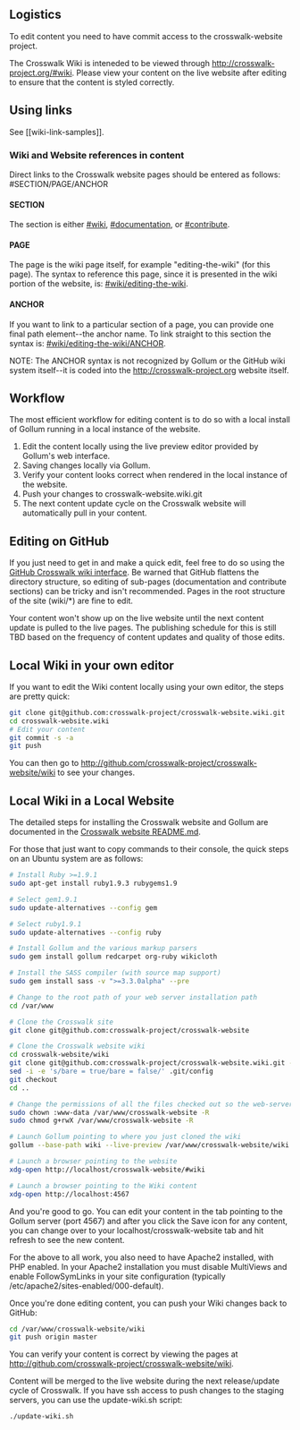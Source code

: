 ## Logistics
To edit content you need to have commit access to the crosswalk-website project.

The Crosswalk Wiki is inteneded to be viewed through 
http://crosswalk-project.org/#wiki. Please view your content on the live website after editing to ensure that the content is styled correctly.

## Using links
See [[wiki-link-samples]].

### Wiki and Website references in content

Direct links to the Crosswalk website pages should be entered as follows: #SECTION/PAGE/ANCHOR

#### SECTION
The section is either [#wiki](#wiki), [#documentation](#documentation), or [#contribute](#contribute).

#### PAGE
The page is the wiki page itself, for example "editing-the-wiki" (for this page). The syntax to reference this page, 
since it is presented in the wiki portion of the website, is: [#wiki/editing-the-wiki](#wiki/editing-the-wiki).

#### ANCHOR
If you want to link to a particular section of a page, you can provide one final path element--the anchor name. To 
link straight to this section the syntax is: [#wiki/editing-the-wiki/ANCHOR](#wiki/editing-the-wiki/ANCHOR).

NOTE: The ANCHOR syntax is not recognized by Gollum or the GitHub wiki system itself--it is coded into the 
http://crosswalk-project.org website itself.

## Workflow
The most efficient workflow for editing content is to do so with a local install of Gollum running in a local instance of the website.

1. Edit the content locally using the live preview editor provided by Gollum's web interface.
1. Saving changes locally via Gollum. 
1. Verify your content looks correct when rendered in the local instance of the website. 
1. Push your changes to crosswalk-website.wiki.git
1. The next content update cycle on the Crosswalk website will automatically pull in your content. 

## Editing on GitHub
If you just need to get in and make a quick edit, feel free to do so using the [GitHub Crosswalk wiki 
interface](http://github.com/crosswalk-project/crosswalk-website/wiki). Be warned that GitHub flattens the directory 
structure, so editing of sub-pages (documentation and contribute sections) can be tricky and isn't recommended. Pages 
in the root structure of the site (wiki/*) are fine to edit.

Your content won't show up on the live website until the next content update is pulled to the live pages. The 
publishing schedule for this is still TBD based on the frequency of content updates and quality of those edits.

## Local Wiki in your own editor
If you want to edit the Wiki content locally using your own editor, the steps are pretty quick:
```sh
git clone git@github.com:crosswalk-project/crosswalk-website.wiki.git
cd crosswalk-website.wiki
# Edit your content
git commit -s -a
git push
```
You can then go to http://github.com/crosswalk-project/crosswalk-website/wiki to see your changes.

## Local Wiki in a Local Website
The detailed steps for installing the Crosswalk website and Gollum are documented in the [Crosswalk website README.md](https://github.com/crosswalk-project/crosswalk-website/blob/master/README.md). 

For those that just want to copy commands to their console, the quick steps on an Ubuntu system are as follows:
```sh
# Install Ruby >=1.9.1
sudo apt-get install ruby1.9.3 rubygems1.9

# Select gem1.9.1
sudo update-alternatives --config gem

# Select ruby1.9.1
sudo update-alternatives --config ruby

# Install Gollum and the various markup parsers
sudo gem install gollum redcarpet org-ruby wikicloth

# Install the SASS compiler (with source map support)
sudo gem install sass -v ">=3.3.0alpha" --pre

# Change to the root path of your web server installation path
cd /var/www

# Clone the Crosswalk site
git clone git@github.com:crosswalk-project/crosswalk-website

# Clone the Crosswalk website wiki
cd crosswalk-website/wiki
git clone git@github.com:crosswalk-project/crosswalk-website.wiki.git --bare .git
sed -i -e 's/bare = true/bare = false/' .git/config
git checkout
cd ..

# Change the permissions of all the files checked out so the web-server software can edit it
sudo chown :www-data /var/www/crosswalk-website -R
sudo chmod g+rwX /var/www/crosswalk-website -R

# Launch Gollum pointing to where you just cloned the wiki
gollum --base-path wiki --live-preview /var/www/crosswalk-website/wiki &

# Launch a browser pointing to the website
xdg-open http://localhost/crosswalk-website/#wiki

# Launch a browser pointing to the Wiki content
xdg-open http://localhost:4567
```
And you're good to go. You can edit your content in the tab pointing to the Gollum server (port 4567) and after you click the Save icon for any content, you can change over to your localhost/crosswalk-website tab and hit refresh to see the new content.


For the above to all work, you also need to have Apache2 installed, with PHP enabled. In your Apache2 installation you 
must disable MultiViews and enable FollowSymLinks in your site configuration (typically /etc/apache2/sites-enabled/000-default).


Once you're done editing content, you can push your Wiki changes back to GitHub:

```sh
cd /var/www/crosswalk-website/wiki
git push origin master
```
You can verify your content is correct by viewing the pages at http://github.com/crosswalk-project/crosswalk-website/wiki.


Content will be merged to the live website during the next release/update cycle of Crosswalk. If you have ssh access to push changes 
to the staging servers, you can use the update-wiki.sh script:
```sh
./update-wiki.sh
```

